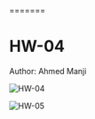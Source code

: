 
=======
# HW-04

Author: Ahmed Manji

![HW-04](https://github.com/TheDataNomad/Module3HS02Hmk/workflows/HW-04/badge.svg?branch=main)

![HW-05](https://github.com/TheDataNomad/Module3HS02Hmk/workflows/HW-05/badge.svg?branch=main)
